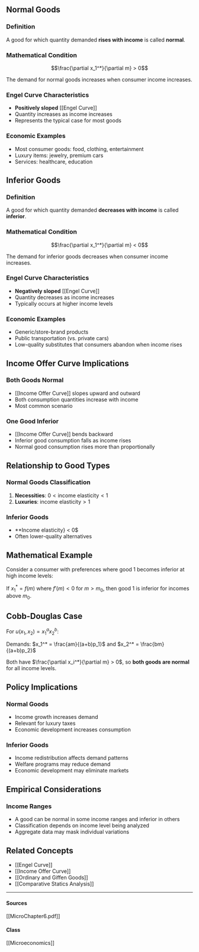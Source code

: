 ## Normal Goods

### Definition
A good for which quantity demanded **rises with income** is called **normal**.

### Mathematical Condition
$$\frac{\partial x_1^*}{\partial m} > 0$$

The demand for normal goods increases when consumer income increases.

### Engel Curve Characteristics
- **Positively sloped** [[Engel Curve]]
- Quantity increases as income increases
- Represents the typical case for most goods

### Economic Examples
- Most consumer goods: food, clothing, entertainment
- Luxury items: jewelry, premium cars
- Services: healthcare, education

## Inferior Goods

### Definition  
A good for which quantity demanded **decreases with income** is called **inferior**.

### Mathematical Condition
$$\frac{\partial x_1^*}{\partial m} < 0$$

The demand for inferior goods decreases when consumer income increases.

### Engel Curve Characteristics
- **Negatively sloped** [[Engel Curve]]  
- Quantity decreases as income increases
- Typically occurs at higher income levels

### Economic Examples
- Generic/store-brand products
- Public transportation (vs. private cars)
- Low-quality substitutes that consumers abandon when income rises

## Income Offer Curve Implications

### Both Goods Normal
- [[Income Offer Curve]] slopes upward and outward
- Both consumption quantities increase with income
- Most common scenario

### One Good Inferior
- [[Income Offer Curve]] bends backward  
- Inferior good consumption falls as income rises
- Normal good consumption rises more than proportionally

## Relationship to Good Types

### Normal Goods Classification
1. **Necessities**: $0 < \text{income elasticity} < 1$
2. **Luxuries**: $\text{income elasticity} > 1$

### Inferior Goods
- **Income elasticity} < 0$
- Often lower-quality alternatives

## Mathematical Example

Consider a consumer with preferences where good 1 becomes inferior at high income levels:

If $x_1^* = f(m)$ where $f'(m) < 0$ for $m > m_0$, then good 1 is inferior for incomes above $m_0$.

## Cobb-Douglas Case

For $u(x_1, x_2) = x_1^a x_2^b$:

Demands: $x_1^* = \frac{am}{(a+b)p_1}$ and $x_2^* = \frac{bm}{(a+b)p_2}$

Both have $\frac{\partial x_i^*}{\partial m} > 0$, so **both goods are normal** for all income levels.

## Policy Implications

### Normal Goods
- Income growth increases demand
- Relevant for luxury taxes
- Economic development increases consumption

### Inferior Goods  
- Income redistribution affects demand patterns
- Welfare programs may reduce demand
- Economic development may eliminate markets

## Empirical Considerations

### Income Ranges
- A good can be normal in some income ranges and inferior in others
- Classification depends on income level being analyzed
- Aggregate data may mask individual variations

## Related Concepts

- [[Engel Curve]]
- [[Income Offer Curve]]
- [[Ordinary and Giffen Goods]]
- [[Comparative Statics Analysis]]

---
#### Sources
[[MicroChapter6.pdf]]
#### Class
[[Microeconomics]]